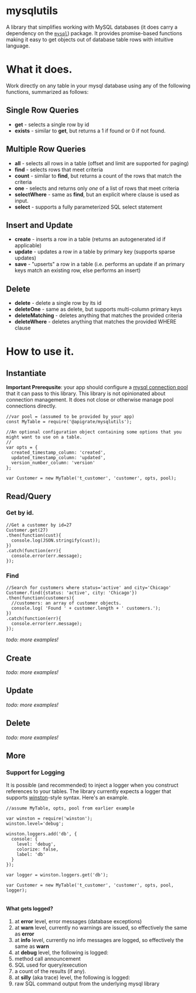 # mysqlutils
A library that simplifies working with MySQL databases (it does carry a dependency on the [`mysql`](https://www.npmjs.com/package/mysql)) package. It provides promise-based functions making it easy to get objects out of database table rows with intuitive language.  

# What it does.
Work directly on any table in your mysql database using any of the following functions, summarized as follows:

## Single Row Queries

* __get__ - selects a single row by id
* __exists__ - similar to __get__, but returns a 1 if found or 0 if not found.

## Multiple Row Queries

* __all__ - selects all rows in a table (offset and limit are supported for paging)
* __find__ - selects rows that meet criteria
* __count__ - similar to __find__, but returns a count of the rows that match the criteria
* __one__ - selects and returns only *one* of a list of rows that meet criteria
* __selectWhere__ - same as __find__, but an explicit where clause is used as input.
* __select__ - supports a fully parameterized SQL select statement

## Insert and Update
* __create__ - inserts a row in a table (returns an autogenerated id if applicable)
* __update__ - updates a row in a table by primary key (supports sparse updates)
* __save__ - "upserts" a row in a table (i.e. performs an update if an primary keys match an existing row, else performs an insert)

## Delete

* __delete__ - delete a single row by its id
* __deleteOne__ - same as delete, but supports multi-column primary keys
* __deleteMatching__ - deletes anything that matches the provided criteria
* __deleteWhere__ - deletes anything that matches the provided WHERE clause

# How to use it.

## Instantiate

__Important Prerequsite__: your app should configure a [mysql connection pool](https://www.npmjs.com/package/mysql#pooling-connections) that it can pass to this library. This library is not opinionated about connection management. It does not close or otherwise manage pool connections directly.


```
//var pool = (assumed to be provided by your app)
const MyTable = require('@apigrate/mysqlutils');

//An optional configuration object containing some options that you might want to use on a table.  
//
var opts = {
  created_timestamp_column: 'created',
  updated_timestamp_column: 'updated',
  version_number_column: 'version'
};

var Customer = new MyTable('t_customer', 'customer', opts, pool);
```

## Read/Query

### Get by id.
```
//Get a customer by id=27
Customer.get(27)
.then(function(cust){
  console.log(JSON.stringify(cust));
})
.catch(function(err){
  console.error(err.message);
});

```

### Find
```
//Search for customers where status='active' and city='Chicago'
Customer.find({status: 'active', city: 'Chicago'})
.then(function(customers){
  //customers: an array of customer objects.
  console.log( 'Found ' + customer.length + ' customers.');
})
.catch(function(err){
  console.error(err.message);
});

```

*todo: more examples!*

## Create
*todo: more examples!*

## Update
*todo: more examples!*

## Delete
*todo: more examples!*

## More

### Support for Logging
It is possible (and recommended) to inject a logger when you construct references to your tables. The library currently expects a logger that supports [winston](https://www.npmjs.com/package/winston)-style syntax. Here's an example.

```
//assume MyTable, opts, pool from earlier example

var winston = require('winston');
winston.level='debug';

winston.loggers.add('db', {
  console: {
    level: 'debug',
    colorize: false,
    label: 'db'
  }
});

var logger = winston.loggers.get('db');

var Customer = new MyTable('t_customer', 'customer', opts, pool, logger);


```


#### What gets logged?
1. at __error__ level, error messages (database exceptions)
2. at __warn__ level, currently no warnings are issued, so effectively the same as __error__
3. at __info__ level, currently no info messages are logged, so effectively the same as __warn__
4. at __debug__ level, the following is logged:
  1. method call announcement
  2. SQL used for query/execution
  3. a count of the results (if any).
5. at __silly__ (aka trace) level, the following is logged:
  1. raw SQL command output from the underlying mysql library
